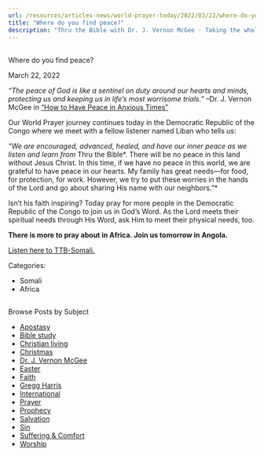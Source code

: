 ```yaml
---
url: /resources/articles-news/world-prayer-today/2022/03/22/where-do-you-find-peace
title: "Where do you find peace?"
description: "Thru the Bible with Dr. J. Vernon McGee - Taking the whole Word to the whole world"
---
```







## 
 Where do you find peace?


March 22, 2022
![]()




*“The peace of God is like a sentinel on duty around our hearts and minds, protecting us and keeping us in life’s most worrisome trials.”* –Dr. J. Vernon McGee in [“How to Have Peace in Anxious Times”](/docs/default-source/Booklets/ttb_how-to-have-peace-in-anxious-times.pdf?sfvrsn=ff351e16_2)

Our World Prayer journey continues today in the Democratic Republic of the Congo where we meet with a fellow listener named Liban who tells us:

*“We are encouraged, advanced, healed, and have our inner peace as we listen and learn from* Thru the Bible*. There will be no peace in this land without Jesus Christ. In this time, if we have no peace in this world, we are grateful to have peace in our hearts. My family has great needs—for food, for protection, for work. However, we try to put these worries in the hands of the Lord and go about sharing His name with our neighbors.”*

Isn’t his faith inspiring? Today pray for more people in the Democratic Republic of the Congo to join us in God’s Word. As the Lord meets their spiritual needs through His Word, ask Him to meet their physical needs, too. 

**There is more to pray about in Africa. Join us tomorrow in Angola.**

[Listen here to TTB-Somali.](https://ttb.twr.org/home/day,0430/language,SOM)



Categories: 


* Somali
* Africa









## 
 Browse Posts by Subject


* [Apostasy](/resources/articles-news/-in-tags/tags/Apostasy)
* [Bible study](/resources/articles-news/-in-tags/tags/Bible-study)
* [Christian living](/resources/articles-news/-in-tags/tags/Christian-living)
* [Christmas](/resources/articles-news/-in-tags/tags/Christmas)
* [Dr. J. Vernon McGee](/resources/articles-news/-in-tags/tags/Dr-J-Vernon-McGee)
* [Easter](/resources/articles-news/-in-tags/tags/easter)
* [Faith](/resources/articles-news/-in-tags/tags/Faith)
* [Gregg Harris](/resources/articles-news/-in-tags/tags/Gregg-Harris)
* [International](/resources/articles-news/-in-tags/tags/International)
* [Prayer](/resources/articles-news/-in-tags/tags/prayer)
* [Prophecy](/resources/articles-news/-in-tags/tags/Prophecy)
* [Salvation](/resources/articles-news/-in-tags/tags/Salvation)
* [Sin](/resources/articles-news/-in-tags/tags/sin)
* [Suffering & Comfort](/resources/articles-news/-in-tags/tags/Suffering-Comfort)
* [Worship](/resources/articles-news/-in-tags/tags/worship)






